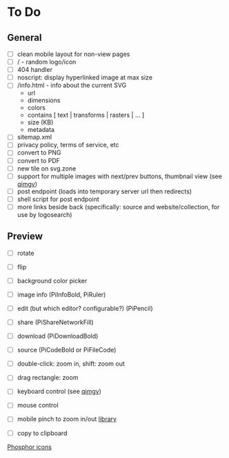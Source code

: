 # To Do

## General

- [ ] clean mobile layout for non-view pages
- [ ] / - random logo/icon
- [ ] 404 handler
- [ ] noscript: display hyperlinked image at max size
- [ ] /info.html - info about the current SVG
	- url
	- dimensions
	- colors
	- contains [ text | transforms | rasters | ... ]
	- size (KB)
	- metadata
- [ ] sitemap.xml
- [ ] privacy policy, terms of service, etc
- [ ] convert to PNG
- [ ] convert to PDF
- [ ] new tile on svg.zone
- [ ] support for multiple images with next/prev buttons, thumbnail view (see [qimgv](https://github.com/easymodo/qimgv))
- [ ] post endpoint (loads into temporary server url then redirects)
- [ ] shell script for post endpoint
- [ ] more links beside back (specifically: source and website/collection, for use by logosearch)

## Preview
- [ ] rotate
- [ ] flip
- [ ] background color picker
- [ ] image info (PiInfoBold, PiRuler)
- [ ] edit (but which editor?  configurable?) (PiPencil)
- [ ] share (PiShareNetworkFill)
- [ ] download (PiDownloadBold)
- [ ] source (PiCodeBold or PiFileCode)
- [ ] double-click: zoom in, shift: zoom out
- [ ] drag rectangle: zoom
- [ ] keyboard control (see [qimgv](https://github.com/easymodo/qimgv))
- [ ] mouse control
- [ ] mobile pinch to zoom in/out [library](https://www.npmjs.com/package/react-map-interaction)
- [ ] copy to clipboard


[Phosphor icons](https://react-icons.github.io/react-icons/icons/pi/)
